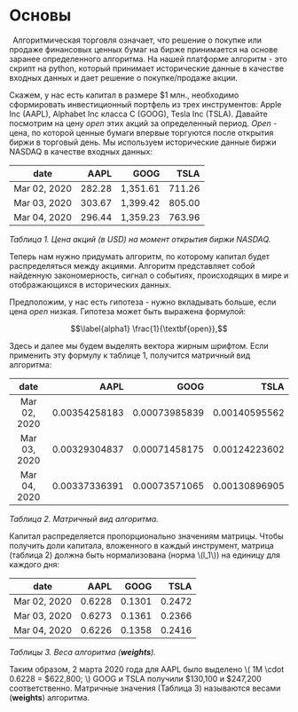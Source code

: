 # Основы

  Алгоритмическая торговля означает, что решение о покупке или продаже
финансовых ценных бумаг на бирже принимается на основе заранее
определенного алгоритма. На нашей платформе алгоритм - это скрипт на
python, который принимает исторические данные в качестве входных данных
и дает решение о покупке/продаже акции.

Скажем, у нас есть капитал в размере \$1 млн., необходимо сформировать
инвестиционный портфель из трех инструментов: Apple Inc (AAPL), Alphabet
Inc класса C (GOOG), Tesla Inc (TSLA). Давайте посмотрим на цену *open*
этих акций за определенный период. *Open* - цена, по которой ценные
бумаги впервые торгуются после открытия биржи в торговый день. Мы
используем исторические данные биржи NASDAQ в качестве входных данных:

| date         | AAPL   | GOOG     | TSLA   |
|:------------:| ------:| --------:| ------:|
| Mar 02, 2020 | 282.28 | 1,351.61 | 711.26 |
| Mar 03, 2020 | 303.67 | 1,399.42 | 805.00 |
| Mar 04, 2020 | 296.44 | 1,359.23 | 763.96 |

_Таблица 1. Цена акций (в USD) на момент открытия биржи NASDAQ._

Теперь нам нужно придумать алгоритм, по которому капитал будет
распределяться между акциями. Алгоритм представляет собой найденную
закономерность, сигнал о событиях, происходящих в мире и отображающихся
в исторических данных.

Предположим, у нас есть гипотеза - нужно вкладывать больше, если цена
*open* низкая. Гипотеза может быть выражена формулой:

$$\label{alpha1}
    \frac{1}{\textbf{open}},$$

Здесь и далее мы будем выделять вектора жирным шрифтом. Если применить эту
формулу к таблице 1, получится матричный вид алгоритма:

| date         | AAPL          | GOOG          | TSLA          |
|:------------:| -------------:| -------------:| -------------:|
| Mar 02, 2020 | 0.00354258183 | 0.00073985839 | 0.00140595562 |
| Mar 03, 2020 | 0.00329304837 | 0.00071458175 | 0.00124223602 |
| Mar 04, 2020 | 0.00337336391 | 0.00073571065 | 0.00130896905 |

_Таблица 2. Матричный вид алгоритма._

Капитал распределяется пропорционально значениям матрицы. Чтобы получить
доли капитала, вложенного в каждый инструмент, матрица (таблица 2) должна быть 
нормализована (норма \\\(l_1\\\)) на единицу для каждого дня:

| date         | AAPL   | GOOG   | TSLA   |
|:------------:| ------:| ------:| ------:|
| Mar 02, 2020 | 0.6228 | 0.1301 | 0.2472 |
| Mar 03, 2020 | 0.6273 | 0.1361 | 0.2366 |
| Mar 04, 2020 | 0.6226 | 0.1358 | 0.2416 |

_Таблицы 3. Веса алгоритма (__weights__)._

Таким образом, 2 марта 2020 года для AAPL было выделено
\\\( 1M \cdot 0.6228 = $622,800; \\\) GOOG и TSLA получили $130,100 и
$247,200  соответственно. Матричные значения (Таблица 3) называются весами (**weights**) алгоритма.

